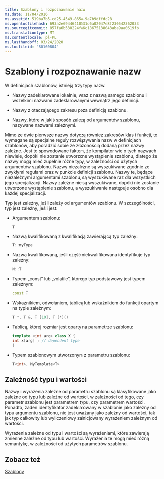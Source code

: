 ```yaml
---
title: Szablony i rozpoznawanie nazw
ms.date: 11/04/2016
ms.assetid: 519ba7b5-cd25-4549-865a-9a7b9dffdc28
ms.openlocfilehash: 693a2e69446410531d6a02047e8f230542362033
ms.sourcegitcommit: 857fa6b530224fa6c18675138043aba9aa0619fb
ms.translationtype: MT
ms.contentlocale: pl-PL
ms.lasthandoff: 03/24/2020
ms.locfileid: "80160804"
---
```

# <a name="templates-and-name-resolution"></a>Szablony i rozpoznawanie nazw

W definicjach szablonów, istnieją trzy typy nazw.

- Nazwy zadeklarowane lokalnie, wraz z nazwą samego szablonu i wszelkimi nazwami zadeklarowanymi wewnątrz jego definicji.

- Nazwy z otaczającego zakresu poza definicją szablonu.

- Nazwy, które w jakiś sposób zależą od argumentów szablonu, nazywane nazwami zależnymi.

Mimo że dwie pierwsze nazwy dotyczą również zakresów klas i funkcji, to wymagane są specjalne reguły rozwiązywania nazw w definicjach szablonów, aby poradzić sobie ze złożonością dodaną przez nazwy zależne. Jest to spowodowane faktem, że kompilator wie o tych nazwach niewiele, dopóki nie zostanie utworzone wystąpienie szablonu, dlatego że nazwy mogą mieć zupełnie różne typy, w zależności od użytych argumentów szablonu. Nazwy niezależne są wyszukiwane zgodnie ze zwykłymi regułami oraz w punkcie definicji szablonu. Nazwy te, będące niezależnymi argumentami szablonu, są wyszukiwane raz dla wszystkich jego specjalizacji. Nazwy zależne nie są wyszukiwane, dopóki nie zostanie utworzone wystąpienie szablonu, a wyszukiwanie następuje osobno dla każdej specjalizacji.

Typ jest zależny, jeśli zależy od argumentów szablonu. W szczególności, typ jest zależny, jeśli jest:

- Argumentem szablonu:

    ```cpp
    T
    ```

- Nazwą kwalifikowaną z kwalifikacją zawierającą typ zależny:

    ```cpp
    T::myType
    ```

- Nazwą kwalifikowaną, jeśli część niekwalifikowana identyfikuje typ zależny:

    ```cpp
    N::T
    ```

- Typem „const” lub „volatile”, którego typ podstawowy jest typem zależnym:

    ```cpp
    const T
    ```

- Wskaźnikiem, odwołaniem, tablicą lub wskaźnikiem do funkcji opartym na typie zależnym:

    ```cpp
    T *, T &, T [10], T (*)()
    ```

- Tablicą, której rozmiar jest oparty na parametrze szablonu:

    ```cpp
    template <int arg> class X {
    int x[arg] ; // dependent type
    }
    ```

- Typem szablonowym utworzonym z parametru szablonu:

    ```cpp
    T<int>, MyTemplate<T>
    ```

## <a name="type-dependence-and-value-dependence"></a>Zależność typu i wartości

Nazwy i wyrażenia zależne od parametru szablonu są klasyfikowane jako zależne od typu lub zależne od wartości, w zależności od tego, czy parametr szablonu jest parametrem typu, czy parametrem wartości. Ponadto, żaden identyfikator zadeklarowany w szablonie jako zależny od typu argumentu szablonu, nie jest uważany jako zależny od wartości, tak jak typ całkowity lub wyliczeniowy zainicjowany wyrażeniem zależnym od wartości.

Wyrażenia zależne od typu i wartości są wyrażeniami, które zawierają zmienne zależne od typu lub wartości. Wyrażenia te mogą mieć różną semantykę, w zależności od użytych parametrów szablonu.

## <a name="see-also"></a>Zobacz też

[Szablony](../cpp/templates-cpp.md)
